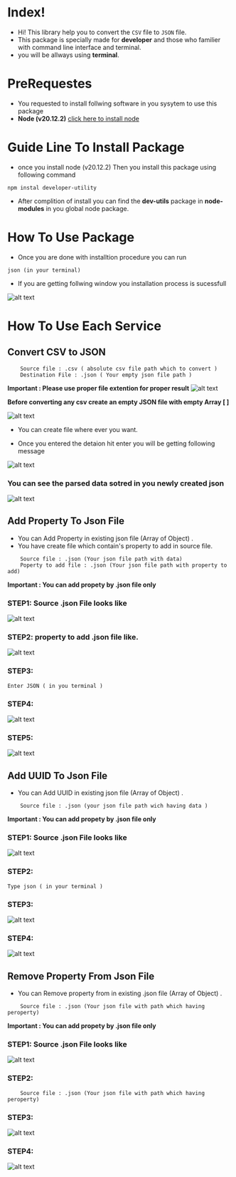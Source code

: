 # Index!

- Hi! This library help you to convert the `CSV` file to `JSON` file.
- This package is specially made for **developer** and those who familier with command line interface and terminal.
- you will be allways using **terminal**.

# PreRequestes
- You requested to install follwing software in you sysytem to use this package
- **Node (v20.12.2)** [click here to install node](https://nodejs.org/en/download/package-manager)


# Guide Line To Install Package
- once you install node (v20.12.2) Then you install this package using following command
``` 
npm instal developer-utility 
```
- After complition of install you can find the **dev-utils** package in **node-modules** in you global node package. 

<!-- ```
use this command to check where is node installed
    
    which node
    which npm

     (or)
    
    whereis node
    whereis npm
``` -->

# How To Use Package
- Once you are done with installtion procedure you can run
```
json (in your terminal)
```

- If you are getting follwing window you installation process is sucessfull

![alt text](https://raw.githubusercontent.com/RADHAsakthivel/images/main/dev-utility/image-1.png)

# How To Use Each Service

## Convert CSV to JSON 
```
    Source file : .csv ( absolute csv file path which to convert )
    Destination File : .json ( Your empty json file path )
```
<!-- **Table for field name and it's description**
| Field Name                  | Description                            | File Type |
| ----------------------------| ---------------------------------------|-----------|
| Source file path            | absolute csv file path which to convert| . CSV      |
| Enter the destination path  | Your empty json file path              | . JSON     | -->


**Important : Please use proper file extention for proper result**
![alt text](https://raw.githubusercontent.com/RADHAsakthivel/images/main/dev-utility/image-1.png)
<!-- ![alt text](https://raw.githubusercontent.com/RADHAsakthivel/images/main/dev-utility/image-3.png)
![alt text](https://raw.githubusercontent.com/RADHAsakthivel/images/main/dev-utility/image-4.png) -->


**Before converting any csv create an empty JSON file with empty Array [ ]**

![alt text](https://raw.githubusercontent.com/RADHAsakthivel/images/main/dev-utility/image-5.png)
- You can create file where ever you want.

- Once you entered the detaion hit enter you will be getting following message
<!-- ### You Done!  -->
![alt text](https://raw.githubusercontent.com/RADHAsakthivel/images/main/dev-utility/image-6.png)

### You can see the parsed data sotred in you newly created json
![alt text](https://raw.githubusercontent.com/RADHAsakthivel/images/main/dev-utility/image-8.png)



## Add Property To Json File 
- You can Add Property in existing json file (Array of Object) .
- You have create file which contain's property to add in source file.

```
    Source file : .json (Your json file path with data)
    Poperty to add file : .json (Your json file path with property to add)
```

**Important : You can add propety by .json file only**

### STEP1: Source .json File looks like

![alt text](https://raw.githubusercontent.com/RADHAsakthivel/images/main/dev-utility/image-8.png)

### STEP2: property to add .json file like. 

![alt text](https://raw.githubusercontent.com/RADHAsakthivel/images/main/dev-utility/image-9.png)

### STEP3:  
<!-- ![alt text](https://raw.githubusercontent.com/RADHAsakthivel/images/main/dev-utility/image.png) -->

```
Enter JSON ( in you terminal )
```

### STEP4:  
![alt text](https://raw.githubusercontent.com/RADHAsakthivel/images/main/dev-utility/image-10.png)

<!-- ### STEP5:  
![alt text](https://raw.githubusercontent.com/RADHAsakthivel/images/main/dev-utility/image-12.png) -->

### STEP5:  
![alt text](https://raw.githubusercontent.com/RADHAsakthivel/images/main/dev-utility/image-13.png)



## Add UUID To Json File 
- You can Add UUID in existing json file (Array of Object) .

```
    Source file : .json (your json file path wich having data )
```

**Important : You can add propety by .json file only**

### STEP1: Source .json File looks like

![alt text](https://raw.githubusercontent.com/RADHAsakthivel/images/main/dev-utility/image-8.png)

### STEP2:  
<!-- ![alt text](https://raw.githubusercontent.com/RADHAsakthivel/images/main/dev-utility/image.png) -->
```
Type json ( in your terminal )
```

### STEP3:  
![alt text](https://raw.githubusercontent.com/RADHAsakthivel/images/main/dev-utility/image-14.png)

### STEP4:  
![alt text](https://raw.githubusercontent.com/RADHAsakthivel/images/main/dev-utility/image-16.png)


## Remove Property From Json File 
- You can Remove property from in existing .json file (Array of Object) .

```
    Source file : .json (Your json file with path which having peroperty)
```

**Important : You can add propety by .json file only**

### STEP1: Source .json File looks like

![alt text](https://raw.githubusercontent.com/RADHAsakthivel/images/main/dev-utility/image-8.png)

### STEP2:  
<!-- ![alt text](https://raw.githubusercontent.com/RADHAsakthivel/images/main/dev-utility/image.png) -->

```
    Source file : .json (Your json file with path which having peroperty)
```

### STEP3:  
![alt text](https://raw.githubusercontent.com/RADHAsakthivel/images/main/dev-utility/image-17.png)

### STEP4:  
![alt text](https://raw.githubusercontent.com/RADHAsakthivel/images/main/dev-utility/image-18.png)